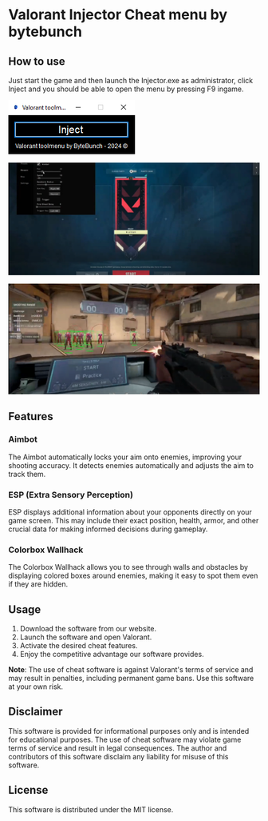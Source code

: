 # Valorant Injector Cheat menu by bytebunch

## How to use

Just start the game and then launch the Injector.exe as administrator, click Inject and you should be able to open the menu by pressing F9 ingame.

![Preview 1](https://raw.githubusercontent.com/byte0bunch/Valorant-Injector/main/preview%203.PNG)

![Preview 2](https://raw.githubusercontent.com/byte0bunch/Valorant-Injector/main/preview.PNG)

![Preview 3](https://raw.githubusercontent.com/byte0bunch/Valorant-Injector/main/preview%202.PNG)

## Features

### Aimbot

The Aimbot automatically locks your aim onto enemies, improving your shooting accuracy. It detects enemies automatically and adjusts the aim to track them.

### ESP (Extra Sensory Perception)

ESP displays additional information about your opponents directly on your game screen. This may include their exact position, health, armor, and other crucial data for making informed decisions during gameplay.

### Colorbox Wallhack

The Colorbox Wallhack allows you to see through walls and obstacles by displaying colored boxes around enemies, making it easy to spot them even if they are hidden.

## Usage

1. Download the software from our website.
2. Launch the software and open Valorant.
3. Activate the desired cheat features.
4. Enjoy the competitive advantage our software provides.

**Note**: The use of cheat software is against Valorant's terms of service and may result in penalties, including permanent game bans. Use this software at your own risk.

## Disclaimer

This software is provided for informational purposes only and is intended for educational purposes. The use of cheat software may violate game terms of service and result in legal consequences. The author and contributors of this software disclaim any liability for misuse of this software.

## License

This software is distributed under the MIT license.
